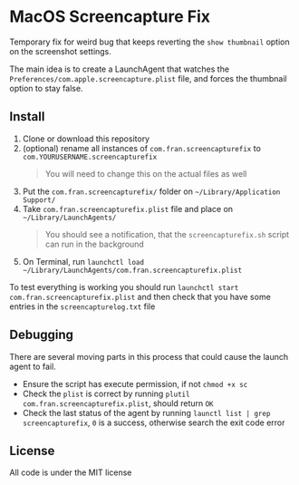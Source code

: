 # MacOS Screencapture Fix

Temporary fix for weird bug that keeps reverting the `show thumbnail` option on the screenshot settings.

The main idea is to create a LaunchAgent that watches the `Preferences/com.apple.screencapture.plist` file, and forces the thumbnail option to stay false.

## Install
1. Clone or download this repository
2. (optional) rename all instances of `com.fran.screencapturefix` to `com.YOURUSERNAME.screencapturefix`
    > You will need to change this on the actual files as well
3. Put the `com.fran.screencapturefix/` folder on `~/Library/Application Support/`
4. Take `com.fran.screencapturefix.plist` file and place on `~/Library/LaunchAgents/`
    > You should see a notification, that the `screencapturefix.sh` script can run in the background
5. On Terminal, run `launchctl load ~/Library/LaunchAgents/com.fran.screencapturefix.plist`

To test everything is working you should run
`launchctl start com.fran.screencapturefix.plist`
and then check that you have some entries in the `screencapturelog.txt` file

## Debugging
There are several moving parts in this process that could cause the launch agent to fail.

- Ensure the script has execute permission, if not `chmod +x sc`
- Check the `plist` is correct by running `plutil com.fran.screencapturefix.plist`, should return `OK`
- Check the last status of the agent by running `launctl list | grep screencapturefix`, `0` is a success, otherwise search the exit code error


## License
All code is under the MIT license
